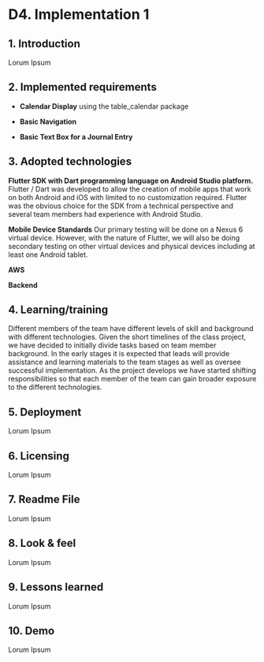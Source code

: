 # D4. Implementation 1


## 1. Introduction

Lorum Ipsum

## 2. Implemented requirements

* **Calendar Display** using the table_calendar package 

* **Basic Navigation**

* **Basic Text Box for a Journal Entry**

## 3. Adopted technologies

**Flutter SDK with Dart programming language on Android Studio platform.**  Flutter / Dart was developed to allow the creation of mobile apps that work on both Android and iOS with limited to no customization required.  Flutter was the obvious choice for the SDK from a technical perspective and several team members had experience with Android Studio.

**Mobile Device Standards** Our primary testing will be done on a Nexus 6 virtual device.  However, with the nature of Flutter, we will also be doing secondary testing on other virtual devices and physical devices including at least one Android tablet.

**AWS**

**Backend**

## 4. Learning/training

Different members of the team have different levels of skill and background with different technologies.  Given the short timelines of the class project, we have decided to initially divide tasks based on team member background.  In the early stages it is expected that leads will provide assistance and learning materials to the team stages as well as oversee successful implementation.  As the project develops we have started shifting responsibilities so that each member of the team can gain broader exposure to the different technologies.  

## 5. Deployment

Lorum Ipsum

## 6. Licensing

Lorum Ipsum

## 7. Readme File

Lorum Ipsum

## 8. Look & feel

Lorum Ipsum

## 9. Lessons learned

Lorum Ipsum

## 10. Demo

Lorum Ipsum
